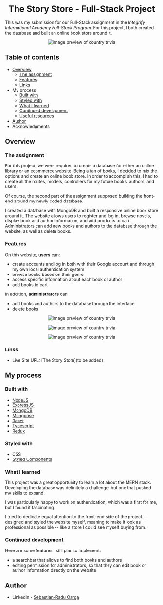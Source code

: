 <h1 align="center">The Story Store - Full-Stack Project</h1>

This was my submission for our Full-Stack assignment in the _Integrify International Academy Full-Stack Program_. For this project, I both created the database and built an online book store around it.

<p align="center"><img src="./client/public/project-preview.png" alt="image preview of country trivia" align="center"><p>

## Table of contents

- [Overview](#overview)
  - [The assignment](#the-assignment)
  - [Features](#features)
  - [Links](#links)
- [My process](#my-process)
  - [Built with](#built-with)
  - [Styled with](#styled-with)
  - [What I learned](#what-i-learned)
  - [Continued development](#continued-development)
  - [Useful resources](#useful-resources)
- [Author](#author)
- [Acknowledgments](#acknowledgments)

## Overview

### The assignment

For this project, we were required to create a database for either an online library or an ecommerce website. Being a fan of books, I decided to mix the options and create an online book store. In order to accomplish this, I had to create all the routes, models, controllers for my future books, authors, and users.

Of course, the second part of the assignment supposed building the front-end around my newly coded database.

I created a database with MongoDB and built a responsive online book store around it. The website allows users to register and log in, browse novels, display book and author information, and add products to cart. Administrators can add new books and authors to the database through the website, as well as delete books.

### Features

On this website, **users** can:

- create accounts and log in both with their Google account and through my own local authentication system
- browse books based on their genre
- access specific information about each book or author
- add books to cart

In addition, **administrators** can

- add books and authors to the database through the interface
- delete books

<p align="center"><img src="./client/public/auth-preview.png" alt="image preview of country trivia" align="center"><p>

<p align="center"><img src="./client/public/admin-preview.png" alt="image preview of country trivia" align="center"><p>

<p align="center"><img src="./client/public/mobile-preview.png" alt="image preview of country trivia" align="center"><p>

### Links

- Live Site URL: [The Story Store](to be added)

## My process

### Built with

- [NodeJS](https://nodejs.org/en/)
- [ExpressJS](https://expressjs.com/)
- [MongoDB](https://www.mongodb.com/)
- [Mongoose](https://mongoosejs.com/)
- [React](https://reactjs.org/)
- [Typescript](https://www.typescriptlang.org/)
- [Redux](https://redux.js.org/)

### Styled with

- CSS
- [Styled Components](https://styled-components.com/)

### What I learned

This project was a great opportunity to learn a lot about the MERN stack. Developing the database was definitely a challenge, but one that pushed my skills to expand.

I was particularly happy to work on authentication, which was a first for me, but I found it fascinating.

I tried to dedicate equal attention to the front-end side of the project. I designed and styled the website myself, meaning to make it look as professional as possible -- like a store I could see myself buying from.

### Continued development

Here are some features I still plan to implement:

- a searchbar that allows to find both books and authors
- editing permission for administrators, so that they can edit book or author information directly on the website

## Author

<!-- - Website - [Sebastian-Radu Oarga](to be added) -->

- LinkedIn - [Sebastian-Radu Oarga](https://www.linkedin.com/in/sebastianoarga/)
